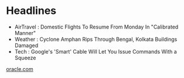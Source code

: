 # Headlines

* AirTravel : Domestic Flights To Resume From Monday In "Calibrated Manner"
* Weather : Cyclone Amphan Rips Through Bengal, Kolkata Buildings Damaged
* Tech : Google's 'Smart' Cable Will Let You Issue Commands With a Squeeze

[oracle.com](https://www.oracle.com "Oracle's Homepage")
